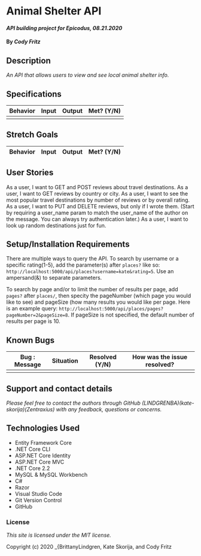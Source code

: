# Animal Shelter API

#### _API building project for Epicodus, 08.21.2020_

#### By _**Cody Fritz**_

## Description

_An API that allows users to view and see local animal shelter info._

## Specifications

| Behavior | Input | Output | Met? (Y/N) |
| -------- | :---: | -----: | ---------: |
|          |       |        |            |

## Stretch Goals

| Behavior | Input | Output | Met? (Y/N) |
| -------- | :---: | -----: | ---------: |


## User Stories

As a user, I want to GET and POST reviews about travel destinations.
As a user, I want to GET reviews by country or city.
As a user, I want to see the most popular travel destinations by number of reviews or by overall rating.
As a user, I want to PUT and DELETE reviews, but only if I wrote them. (Start by requiring a user_name param to match the user_name of the author on the message. You can always try authentication later.)
As a user, I want to look up random destinations just for fun.

## Setup/Installation Requirements

There are multiple ways to query the API. To search by username or a specific rating(1-5), add the parameter(s) after `places?` like so: `http://localhost:5000/api/places?username=kate&rating=5`. Use an ampersand(&) to separate parameters.



To search by page and/or to limit the number of results per page, add `pages?` after `places/`, then specity the pageNumber (which page you would like to see) and pageSize (how many results you would like per page. Here is an example query:  `http://localhost:5000/api/places/pages?pageNumber=2&pageSize=8`. If pageSize is not specified, the default number of results per page is 10.

## Known Bugs

| Bug : Message | Situation | Resolved (Y/N) | How was the issue resolved? |
| ------------- | --------- | -------------- | --------------------------- |
|               |           |                |                             |

## Support and contact details

_Please feel free to contact the authors through GitHub (LINDGRENBA)(kate-skorija)(Zentraxius) with any feedback, questions or concerns._

## Technologies Used

- Entity Framework Core
- .NET Core CLI
- ASP.NET Core Identity
- ASP.NET Core MVC
- .NET Core 2.2
- MySQL & MySQL Workbench
- C#
- Razor
- Visual Studio Code
- Git Version Control
- GitHub

### License

_This site is licensed under the MIT license._

Copyright (c) 2020 \_{BrittanyLindgren, Kate Skorija, and Cody Fritz
